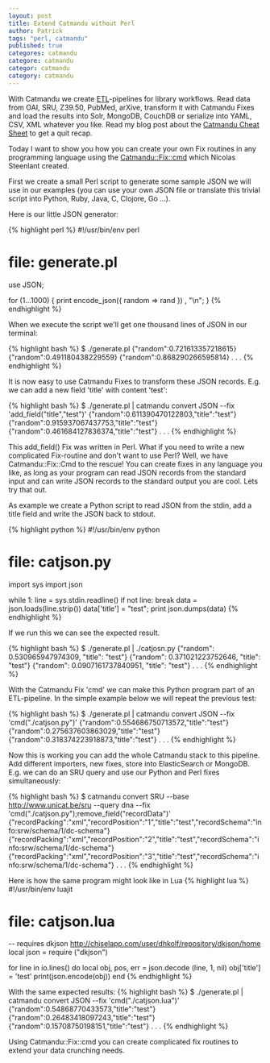 ```yaml
---
layout: post
title: Extend Catmandu without Perl
author: Patrick
tags: "perl, catmandu"
published: true
categores: catmandu
categore: catmandu
categor: catmandu
category: catmandu
---
```


With Catmandu we create [ETL](http://en.wikipedia.org/wiki/Extract,_transform,_load)-pipelines for library workflows. Read data from OAI, SRU, Z39.50, PubMed, arXive, transform it with Catmandu Fixes and load the results into Solr, MongoDB, CouchDB or serialize into YAML, CSV, XML whatever you like. Read my blog post about the [Catmandu Cheat Sheet](/catmandu/2013/06/21/catmandu-cheat-sheet.html)
to get a quit recap.

Today I want to show you how you can create your own Fix routines in any programming language using the [Catmandu::Fix::cmd](http://search.cpan.org/~nics/Catmandu-Fix-cmd-0.01/) which Nicolas Steenlant created.


First we create a small Perl script to generate some sample JSON we will use in our examples (you can use your own JSON file or translate this trivial script into Python, Ruby, Java, C, Clojore, Go ...).

Here is our little JSON generator:

{% highlight perl %}
#!/usr/bin/env perl
# file: generate.pl

use JSON;

for (1...1000) {
    print encode_json({ random => rand }) , "\n";
}
{% endhighlight %}

When we execute the script we'll get one thousand lines of JSON in our terminal:

{% highlight bash %}
$ ./generate.pl
{"random":0.721613357218615}
{"random":0.491180438229559}
{"random":0.868290266595814}
.
.
.
{% endhighlight %}

It is now easy to use Catmandu Fixes to transform these JSON records. E.g. we can add a new field 'title' with content 'test':

{% highlight bash %}
$ ./generate.pl | catmandu convert JSON --fix 'add_field("title","test")'
{"random":0.611390470122803,"title":"test"}
{"random":0.915937067437753,"title":"test"}
{"random":0.461684127836374,"title":"test"}
.
.
.
{% endhighlight %}

This add_field() Fix was written in Perl. What if you need to write a new complicated Fix-routine and don't want to use Perl? Well, we have Catmandu::Fix::Cmd to the rescue! You can create fixes in any language you like, as long as your program can read JSON records from the standard input and can write JSON records to the standard output you are cool. Lets try that out.

As example we create a Python script to read JSON from the stdin, add a title field and write the JSON back to stdout.

{% highlight python %}
#!/usr/bin/env python
# file: catjson.py
import sys
import json

while 1:
    line = sys.stdin.readline()
    if not line: break
    data = json.loads(line.strip())
    data['title'] = "test";
    print json.dumps(data)
{% endhighlight %}

If we run this we can see the expected result.

{% highlight bash %}
$ ./generate.pl | ./catjosn.py
{"random": 0.530965947974309, "title": "test"}
{"random": 0.371021223752646, "title": "test"}
{"random": 0.0907161737840951, "title": "test"}
.
.
.
{% endhighlight %}

With the Catmandu Fix 'cmd' we can make this Python program part of an ETL-pipeline. In the simple example below we will repeat the previous test:

{% highlight bash %}
$ ./generate.pl | catmandu convert JSON --fix 'cmd("./catjson.py")'
{"random":0.554686750713572,"title":"test"}
{"random":0.275637603863029,"title":"test"}
{"random":0.318374223918873,"title":"test"}
.
.
.
{% endhighlight %}

Now this is working you can add the whole Catmandu stack to this pipeline. Add different importers, new fixes, store into ElasticSearch or MongoDB. E.g. we can do an SRU query and use our Python and Perl fixes simultaneously:

{% highlight bash %}
$ catmandu convert SRU --base http://www.unicat.be/sru --query dna --fix 'cmd("./catjson.py");remove_field("recordData")'
{"recordPacking":"xml","recordPosition":"1","title":"test","recordSchema":"info:srw/schema/1/dc-schema"}
{"recordPacking":"xml","recordPosition":"2","title":"test","recordSchema":"info:srw/schema/1/dc-schema"}
{"recordPacking":"xml","recordPosition":"3","title":"test","recordSchema":"info:srw/schema/1/dc-schema"}
.
.
.
{% endhighlight %}

Here is how the same program might look like in Lua
{% highlight lua %}
#!/usr/bin/env luajit
# file: catjson.lua
-- requires dkjson http://chiselapp.com/user/dhkolf/repository/dkjson/home
local json = require ("dkjson")

for line in io.lines() do
    local obj, pos, err = json.decode (line, 1, nil)
    obj['title'] = 'test'
    print(json.encode(obj))
end
{% endhighlight %}

With the same expected results:
{% highlight bash %}
$ ./generate.pl | catmandu convert JSON --fix 'cmd("./catjson.lua")'
{"random":0.54868770433573,"title":"test"}
{"random":0.26483418097243,"title":"test"}
{"random":0.15708750198151,"title":"test"}
.
.
.
{% endhighlight %}

Using Catmandu::Fix::cmd you can create complicated fix routines to extend your data crunching needs.
